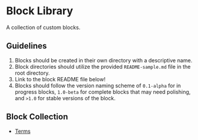 # Block Library

A collection of custom blocks.

## Guidelines

1. Blocks should be created in their own directory with a descriptive name.
1. Block directories should utilize the provided `README-sample.md` file in the root directory.
1. Link to the block README file below!
1. Blocks should follow the version naming scheme of `0.1-alpha` for in progress blocks, `1.0-beta` for complete blocks that may need polishing, and `>1.0` for stable versions of the block.

## Block Collection

- [Terms](./terms/README.md)